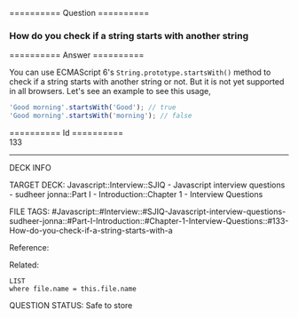 ========== Question ==========  

### How do you check if a string starts with another string  

========== Answer ==========  

You can use ECMAScript 6's `String.prototype.startsWith()` method to check if a
string starts with another string or not. But it is not yet supported in all
browsers. Let's see an example to see this usage,

```javascript
'Good morning'.startsWith('Good'); // true
'Good morning'.startsWith('morning'); // false
```

========== Id ==========  
133

---

DECK INFO

TARGET DECK: Javascript::Interview::SJIQ - Javascript interview questions - sudheer jonna::Part I - Introduction::Chapter 1 - Interview Questions

FILE TAGS: #Javascript::#Interview::#SJIQ-Javascript-interview-questions-sudheer-jonna::#Part-I-Introduction::#Chapter-1-Interview-Questions::#133-How-do-you-check-if-a-string-starts-with-a

Reference:

Related:

```dataview
LIST
where file.name = this.file.name
```

QUESTION STATUS: Safe to store
